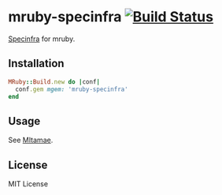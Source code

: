 # mruby-specinfra [![Build Status](https://travis-ci.org/k0kubun/mruby-specinfra.svg?branch=master)](https://travis-ci.org/k0kubun/mruby-specinfra)

[Specinfra](https://github.com/mizzy/specinfra) for mruby.

## Installation

```ruby
MRuby::Build.new do |conf|
  conf.gem mgem: 'mruby-specinfra'
end
```

## Usage

See [MItamae](https://github.com/k0kubun/mitamae).

## License

MIT License
